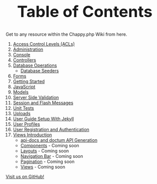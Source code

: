 <h1 style="font-size: 50px; text-align: center;">Table of Contents</h1>
Get to any resource within the Chappy.php Wiki from here.

1. [Access Control Levels (ACLs)](access_control_levels)
2. [Administration](administration)
3. [Console](console)
4. [Controllers](controllers)
5. [Database Operations](database_operations)
    * [Database Seeders](database_seeders)
6. [Forms](forms)
7. [Getting Started](getting_started)
8. [JavaScript](javascript)
9. [Models](models)
10. [Server Side Validation](server_side_validation)
11. [Session and Flash Messages](session_and_flash_messages)
12. [Unit Tests](unit_tests)
13. [Uploads](uploads)
14. [User Guide Setup With Jekyll](jekyll-setup)
15. [User Profiles](user_profiles)
16. [User Registration and Authentication](user_registration_and_authentication)
17. [Views Introduction](views_intro)
    * [api-docs and doctum API Generation](doctum)
    * [Components](components) - Coming soon
    * [Layouts](layouts) - Coming soon
    * [Navigation Bar](nav_bar) - Coming soon
    * [Pagination](pagination) - Coming soon
    * [Views](views) - Coming soon


[Visit us on GitHub!](https://github.com/chapmancbVCU/chappy-php)